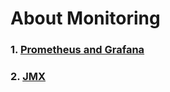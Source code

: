 # About Monitoring

### 1. [Prometheus and Grafana](https://github.com/QubitSecurity/howto/blob/main/rocky9/mon/PrometheusANDGrafana.md)

### 2. [JMX](https://github.com/QubitSecurity/howto/blob/main/rocky9/mon/JMX.md)
